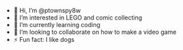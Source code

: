 - 👋 Hi, I’m @ptownspy8w
- 👀 I’m interested in LEGO and comic collecting
- 🌱 I’m currently learning coding
- 💞️ I’m looking to collaborate on how to make a video game
- ⚡ Fun fact: I like dogs

<!---
ptownspy8w/ptownspy8w is a ✨ special ✨ repository because its `README.md` (this file) appears on your GitHub profile.
You can click the Preview link to take a look at your changes.
--->
